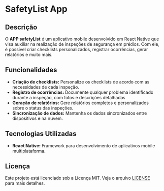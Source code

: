 # SafetyList App

## Descrição
O **APP safetyList** é um aplicativo mobile desenvolvido em React Native que visa auxiliar na realização de inspeções de segurança em prédios. Com ele, é possível criar checklists personalizados, registrar ocorrências, gerar relatórios e muito mais.

## Funcionalidades
* **Criação de checklists:** Personalize os checklists de acordo com as necessidades de cada inspeção.
* **Registro de ocorrências:** Documente qualquer problema identificado durante a inspeção, com fotos e descrições detalhadas.
* **Geração de relatórios:** Gere relatórios completos e personalizados sobre o status das inspeções.
* **Sincronização de dados:** Mantenha os dados sincronizados entre dispositivos e na nuvem.

## Tecnologias Utilizadas
* **React Native:** Framework para desenvolvimento de aplicativos mobile multiplataforma.

## Licença

Este projeto está licenciado sob a Licença MIT. Veja o arquivo [LICENSE](./LICENSE) para mais detalhes.

